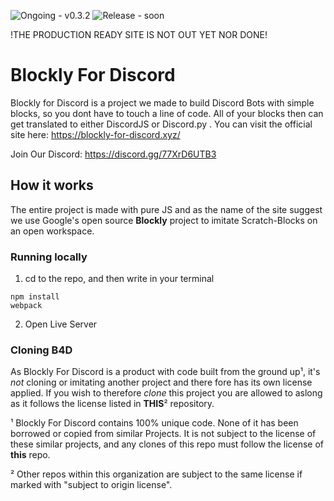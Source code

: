 ![Ongoing - v0.3.2](https://img.shields.io/badge/Stable-v1.0.0-2ea44f) ![Release - soon](https://img.shields.io/badge/Release-soon-ff3333)


!THE PRODUCTION READY SITE IS NOT OUT YET NOR DONE!
# Blockly For Discord

Blockly for Discord is a project we made to build Discord Bots with simple blocks, so you dont have to touch a line of code. All of your blocks then can get translated to either DiscordJS or Discord.py .
You can visit the official site here: https://blockly-for-discord.xyz/

Join Our Discord: https://discord.gg/77XrD6UTB3

## How it works

The entire project is made with pure JS and as the name of the site suggest we use Google's open source **Blockly** project to imitate Scratch-Blocks on an open workspace. 



### Running locally
1. cd to the repo, and then write in your terminal
```
npm install
webpack
```
2. Open Live Server

### Cloning B4D
As Blockly For Discord is a product with code built from the ground up¹, it's *not* cloning or imitating another project and there fore has its own license applied. If you wish to therefore *clone* this project you are allowed to aslong as it follows the license listed in **THIS**² repository.

¹ Blockly For Discord contains 100% unique code. None of it has been borrowed or copied from similar Projects. It is not subject to the license of these similar projects, and any clones of this repo must follow the license of **this** repo.

² Other repos within this organization are subject to the same license if marked with "subject to origin license".
